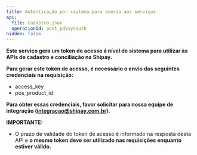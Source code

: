 ```yaml
---
title: Autenticação por sistema para acesso aos serviços
api:
  file: Cadastro.json
  operationId: post_pdvsysauth
hidden: false
---
```

**Este serviço gera um token de acesso á nível de sistema para utilizar às APIs de cadastro e conciliação na Shipay.**

**Para gerar este token de acesso, é necessário o envio das seguintes credenciais na requisição:**

* access\_key
* pos\_product\_id

**Para obter essas credenciais, favor solicitar para nossa equipe de integração ([integracao@shipay.com.br]()).**

**IMPORTANTE:**

* O prazo de validade do token de acesso é informado na resposta desta API e **o mesmo token deve ser utilizado nas requisições enquanto estiver válido.**